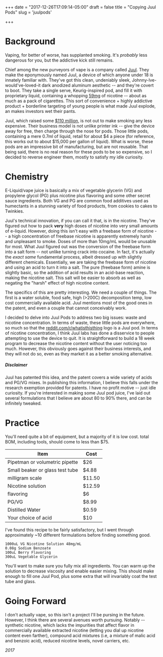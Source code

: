 +++
date = "2017-12-26T17:09:14-05:00"
draft = false
title = "Copying Juul Pods"
slug = 'juulpods'

+++

# Background

Vaping, for better of worse, has supplanted smoking. It's *probably* less dangerous for you, but the addictive kick still remains.

Chief among the new purveyors of vape is a company called [Juul](https://www.juul.com/). They make the eponymously named Juul, a device of which anyone under 18 is innately familiar with. They've got this clean, undeniably sleek, Johnny-Ive-would've-loved-it dark anodized aluminum aesthetic -- and they're covert to boot. They take a single serve, Keurig-inspired pod, and fill it with proprietary liquid, containing a whopping [59mg](https://support.juul.com/home/learn/faqs/juulpods-juulpod-liquid) of nicotine -- about as much as a pack of cigarettes. This sort of convenience + highly addictive product + borderline targeting of young people is what made Juul explode, an makes investors wet their pants.

Juul, which raised some [$110 million](https://www.cnbc.com/2017/12/19/juul-labs-raising-150-million-in-debt-after-spinning-out-of-pax.html), is not out to make smoking any less expensive. Their business model is not unlike printer ink -- give the device away for free, then charge through the nose for pods. Those little pods, containing a mere 0.7ml of liquid, retail for about $4 a piece (for reference, this works out to about $15,000 per gallon of liquid). What is worse, these pods are an impressive bit of manufacturing, but are not reusable. That being said, there is no real reason for these pods to be so expensive, so I decided to reverse engineer them, mostly to satisfy my idle curiosity.

# Chemistry

E-Liquid/vape juice is basically a mix of vegetable glycerin (VG) and propylene glycol (PG) plus nicotine plus flavoring and some other secret sauce ingredients. Both VG and PG are common food additives used as humectants in a stunning variety of food products, from cookies to cakes to Twinkies.

Juul's technical innovation, if you can call it that, is in the nicotine. They've figured out how to pack **very** high doses of nicotine into very small amounts of e-liquid. However, doing this isn't easy with a freebase form of nicotine -- a high concentration of freebase nicotine is apparently extremely harsh and unpleasant to smoke. Doses of more than 10mg/mL would be unusable for most. What Juul figured out was the conversion of the freebase form into a salt form -- not unlike turning crack into cocaine. In fact, it's actually the *exact same* fundamental process, albeit dressed up with slightly different chemicals. Essentially, we are taking the freebase form of nicotine and using an acid to turn it into a salt. The pure (freebase form) amine is slightly basic, so the addition of acid results in an acid-base reaction, making the nicotine salt. This salt will be easier to absorb as well as negating the "harsh" effect of high nicotine content. 

The specifics of this are pretty interesting. We need a couple of things. The first is a water soluble, food safe, high (>200C) decomposition temp, low cost commercially available acid. Juul mentions most of the good ones in the patent, and even a couple that cannot conceivably work. 

I decided to delve into Juul Pods to address two big issues: waste and nicotine concentration. In terms of waste, these little pods are everywhere, so much so that the [reddit.com/r/whatisthisthing](https://www.reddit.com/r/whatisthisthing/) logo is a Juul pod. In terms of nicotine concentration, I think Juul labs has done a disservice to people attempting to use the device to quit. It is straightforward to build a 18 week program to decrease the nicotine content without the user noticing too much. However, this obviously goes against their business interests, and they will not do so, even as they market it as a better smoking alternative.

##### Disclaimer

Juul has patented this idea, and the patent covers a wide variety of acids and PG/VG mixes. In publishing this information, I believe this falls under the research exemption provided for patents. I have no profit motive -- just idle curiosity. If you're interested in making some Juul pod juice, I've laid out several formulations that I believe are about 80 to 90% there, and can be infinitely tweaked.


# Practice


You'll need quite a bit of equipment, but a majority of it is low cost. total BOM, including tools, should come to less than $75.

Item | Cost 
-----|------
 Pipetman or volumetric pipette   | $26
 Small beaker or glass test tube  | $4.88
 milligram scale 				  | $11.50
 Nicotine solution 			      | $12.59
 flavoring						  | $6
 PG/VG 						      | $8.99
 Distilled Water				  | $0.59 
 Your choice of acid      	      | $10 |eBay / Amazon



I've found this recipe to be fairly satisfactory, but I went through approximately ~10 different formulations before finding something good. 

	1000uL VG Nicotine Solution 48mg/mL
	0.08g Sodium Benzoate
	100uL Berry Flavoring
	300uL Vegetable Glycerin

You'll want to make sure you fully mix all ingredients. You can warm up the solution to decrease viscosity and enable easier mixing. This should make enough to fill one Juul Pod, plus some extra that will invariably coat the test tube and glass.

# Going Forward

I don't actually vape, so this isn't a project I'll be pursing in the future. However, I think there are several avenues worth pursuing. Notably -- synthetic nicotine, which lacks the impurities that affect flavor in commercially available extracted nicotine (letting you dial up nicotine content even farther), compound acid mixtures (i.e, a mixture of malic acid and benzoic acid), reduced nicotine levels, novel carriers, etc.

*2017*
